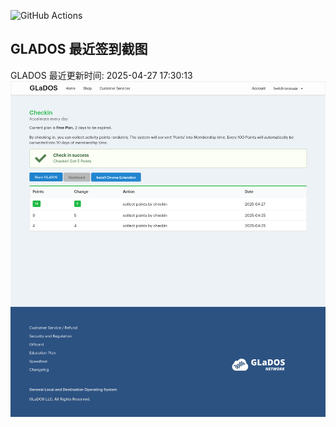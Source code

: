 ![GitHub Actions](https://github.com/stx-x/misc-actions/workflows/GLADOS%20自动签到/badge.svg)

## GLADOS 最近签到截图
GLADOS 最近更新时间: 2025-04-27 17:30:13
![最近签到截图](glados/checkin.png)
